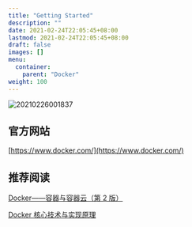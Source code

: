 ```yaml
---
title: "Getting Started"
description: ""
date: 2021-02-24T22:05:45+08:00
lastmod: 2021-02-24T22:05:45+08:00
draft: false
images: []
menu:
  container:
    parent: "Docker"
weight: 100
---
```


![20210226001837](https://cdn.jsdelivr.net/gh/koktlzz/ImgBed@master/20210226001837.png)

## 官方网站

[https://www.docker.com/](https://www.docker.com/)

## 推荐阅读

[Docker——容器与容器云（第 2 版）](https://www.ituring.com.cn/book/1899)

[Docker 核心技术与实现原理](https://draveness.me/docker/)
